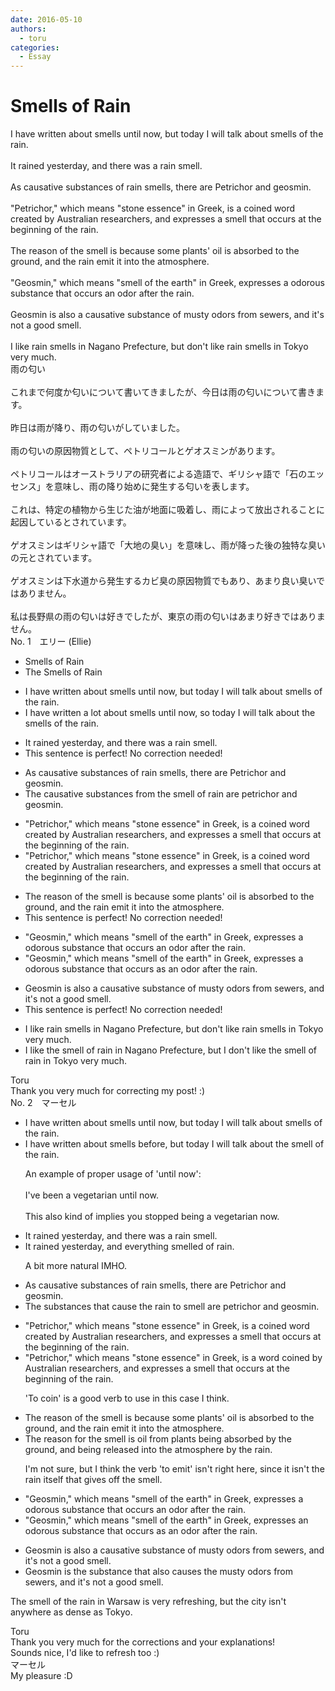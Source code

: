 ```yaml
---
date: 2016-05-10
authors:
  - toru
categories:
  - Essay
---
```


<h1 id="subject_show">Smells of Rain</h1>
<div class="date" hidden>May 10, 2016 10:35</div>
<div id="post"><div id="body_show_ori">
I have written about smells until now, but today I will talk about smells of the rain.<br/><br/>It rained yesterday, and there was a rain smell.<br/><br/>As causative substances of rain smells, there are Petrichor and geosmin.<br/><br/>"Petrichor," which means "stone essence" in Greek, is a coined word created by Australian researchers, and expresses a smell that occurs at the beginning of the rain.<br/><br/>The reason of the smell is because some plants' oil is absorbed to the ground, and the rain emit it into the atmosphere.<br/><br/>"Geosmin," which means "smell of the earth" in Greek, expresses a odorous substance that occurs an odor after the rain.<br/><br/>Geosmin is also a causative substance of musty odors from sewers, and it's not a good smell.<br/><br/>I like rain smells in Nagano Prefecture, but don't like rain smells in Tokyo very much.
</div></div>

<!-- more -->

<div id="post_ja"><div id="body_show_mo">
雨の匂い<br/><br/>これまで何度か匂いについて書いてきましたが、今日は雨の匂いについて書きます。<br/><br/>昨日は雨が降り、雨の匂いがしていました。<br/><br/>雨の匂いの原因物質として、ペトリコールとゲオスミンがあります。<br/><br/>ペトリコールはオーストラリアの研究者による造語で、ギリシャ語で「石のエッセンス」を意味し、雨の降り始めに発生する匂いを表します。<br/><br/>これは、特定の植物から生じた油が地面に吸着し、雨によって放出されることに起因しているとされています。<br/><br/>ゲオスミンはギリシャ語で「大地の臭い」を意味し、雨が降った後の独特な臭いの元とされています。<br/><br/>ゲオスミンは下水道から発生するカビ臭の原因物質でもあり、あまり良い臭いではありません。<br/><br/>私は長野県の雨の匂いは好きでしたが、東京の雨の匂いはあまり好きではありません。
</div></div>
<div id="block"><div class="first_name"> No. 1　<span class="just_name">エリー (Ellie)</span></div><div id="block2">
<ul class="correction_field">
<li class="incorrect">Smells of Rain</li>
<li class="corrected correct">
<span class="f_blue">The </span>Smell<span class="f_gray"><span class="sline">s</span></span> of Rain
</li>
</ul>
<ul class="correction_field">
<li class="incorrect">I have written about smells until now, but today I will talk about smells of the rain.</li>
<li class="corrected correct">
I have written <span class="f_blue">a lot </span>about smells <span class="f_gray"><span class="sline">until now</span></span>, <span class="f_blue">so</span> today I will talk about <span class="f_blue">the </span>smell<span class="f_gray"><span class="sline">s</span></span> of the rain.
</li>
</ul>
<ul class="correction_field">
<li class="incorrect">It rained yesterday, and there was a rain smell.</li>
<li class="corrected perfect">This sentence is perfect! No correction needed!</li>
</ul>
<ul class="correction_field">
<li class="incorrect">As causative substances of rain smells, there are Petrichor and geosmin.</li>
<li class="corrected correct">
<span class="f_blue">The causative substances from the smell of rain are petrichor and geosmin.</span>
</li>
</ul>
<ul class="correction_field">
<li class="incorrect">"Petrichor," which means "stone essence" in Greek, is a coined word created by Australian researchers, and expresses a smell that occurs at the beginning of the rain.</li>
<li class="corrected correct">
"Petrichor," which means "stone essence" in Greek, is a coined word created by Australian researchers, and expresses a smell that occurs at the beginning of <span class="f_gray"><span class="sline">the</span></span> rain.
</li>
</ul>
<ul class="correction_field">
<li class="incorrect">The reason of the smell is because some plants' oil is absorbed to the ground, and the rain emit it into the atmosphere.</li>
<li class="corrected perfect">This sentence is perfect! No correction needed!</li>
</ul>
<ul class="correction_field">
<li class="incorrect">"Geosmin," which means "smell of the earth" in Greek, expresses a odorous substance that occurs an odor after the rain.</li>
<li class="corrected correct">
"Geosmin," which means "smell of the earth" in Greek, expresses a odorous substance that occurs <span class="f_blue">as </span>an odor after <span class="f_gray"><span class="sline">the</span></span> rain.
</li>
</ul>
<ul class="correction_field">
<li class="incorrect">Geosmin is also a causative substance of musty odors from sewers, and it's not a good smell.</li>
<li class="corrected perfect">This sentence is perfect! No correction needed!</li>
</ul>
<ul class="correction_field">
<li class="incorrect">I like rain smells in Nagano Prefecture, but don't like rain smells in Tokyo very much.</li>
<li class="corrected correct">
I like <span class="f_blue">the smell of </span>rain in Nagano Prefecture, but <span class="f_blue">I </span>don't like <span class="f_blue">the smell of rain</span> in Tokyo very much.
</li>
</ul>
</div><div class="name"><span class="just_name">Toru</span><br>
Thank you very much for correcting my post! :)
</div>
</div>
<div id="block"><div class="first_name"> No. 2　<span class="just_name">マーセル</span></div><div id="block2">
<ul class="correction_field">
<li class="incorrect">I have written about smells until now, but today I will talk about smells of the rain.</li>
<li class="corrected correct">
I have written about smells <span class="f_blue">before</span>, but today I will talk about <span class="f_blue">the smell</span> of the rain.
<p class="correction_comment">An example of proper usage of 'until now':<br/><br/>I've been a vegetarian until now.<br/><br/>This also kind of implies you stopped being a vegetarian now.</p>
</li>
</ul>
<ul class="correction_field">
<li class="incorrect">It rained yesterday, and there was a rain smell.</li>
<li class="corrected correct">
It rained yesterday, and <span class="f_blue">everything smelled of rain</span>.
<p class="correction_comment">A bit more natural IMHO.</p>
</li>
</ul>
<ul class="correction_field">
<li class="incorrect">As causative substances of rain smells, there are Petrichor and geosmin.</li>
<li class="corrected correct">
<span class="f_blue">The substances that cause the rain to smell are petrichor and geosmin.</span>
</li>
</ul>
<ul class="correction_field">
<li class="incorrect">"Petrichor," which means "stone essence" in Greek, is a coined word created by Australian researchers, and expresses a smell that occurs at the beginning of the rain.</li>
<li class="corrected correct">
"Petrichor," which means "stone essence" in Greek, is a <span class="f_blue">word coined</span> by Australian researchers, and expresses a smell that occurs at the beginning of the rain.
<p class="correction_comment">'To coin' is a good verb to use in this case I think.</p>
</li>
</ul>
<ul class="correction_field">
<li class="incorrect">The reason of the smell is because some plants' oil is absorbed to the ground, and the rain emit it into the atmosphere.</li>
<li class="corrected correct">
The reason <span class="f_blue">for the smell is oil from plants being</span> absorbed <span class="f_blue">by</span> the ground, <span class="f_blue">and being released </span>into the atmosphere <span class="f_blue">by the rain</span>.
<p class="correction_comment">I'm not sure, but I think the verb 'to emit' isn't right here, since it isn't the rain itself that gives off the smell.</p>
</li>
</ul>
<ul class="correction_field">
<li class="incorrect">"Geosmin," which means "smell of the earth" in Greek, expresses a odorous substance that occurs an odor after the rain.</li>
<li class="corrected correct">
"Geosmin," which means "smell of the earth" in Greek, expresses a<span class="f_blue">n</span> odorous substance that occurs <span class="f_blue">as</span> an odor after the rain.
</li>
</ul>
<ul class="correction_field">
<li class="incorrect">Geosmin is also a causative substance of musty odors from sewers, and it's not a good smell.</li>
<li class="corrected correct">
Geosmin <span class="f_blue">is the substance that also causes the</span> musty odors from sewers, and it's not a good smell.
</li>
</ul>
<p class="comment_small">
 The smell of the rain in Warsaw is very refreshing, but the city isn't anywhere as dense as Tokyo.
</p>

</div><div class="name"><span class="just_name">Toru</span><br>
Thank you very much for the corrections and your explanations!<br/>Sounds nice, I'd like to refresh too :)
</div>
<div class="name"><span class="just_name">マーセル</span><br>
My pleasure :D
</div>
</div>
